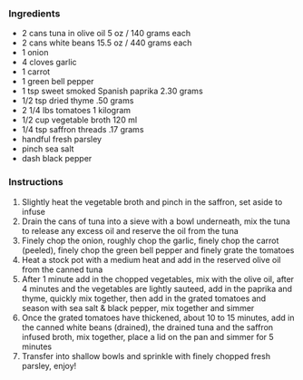 ### **Ingredients**
- 2 cans tuna in olive oil 5 oz / 140 grams each
- 2 cans white beans 15.5 oz / 440 grams each
- 1 onion
- 4 cloves garlic
- 1 carrot
- 1 green bell pepper
- 1 tsp sweet smoked Spanish paprika 2.30 grams
- 1/2 tsp dried thyme .50 grams
- 2 1/4 lbs tomatoes 1 kilogram
- 1/2 cup vegetable broth 120 ml
- 1/4 tsp saffron threads .17 grams
- handful fresh parsley
- pinch sea salt
- dash black pepper

### **Instructions**
1. Slightly heat the vegetable broth and pinch in the saffron, set aside to infuse
2. Drain the cans of tuna into a sieve with a bowl underneath, mix the tuna to release any excess oil and reserve the oil from the tuna
3. Finely chop the onion, roughly chop the garlic, finely chop the carrot (peeled), finely chop the green bell pepper and finely grate the tomatoes
4. Heat a stock pot with a medium heat and add in the reserved olive oil from the canned tuna
5. After 1 minute add in the chopped vegetables, mix with the olive oil, after 4 minutes and the vegetables are lightly sauteed, add in the paprika and thyme, quickly mix together, then add in the grated tomatoes and season with sea salt & black pepper, mix together and simmer
6. Once the grated tomatoes have thickened, about 10 to 15 minutes, add in the canned white beans (drained), the drained tuna and the saffron infused broth, mix together, place a lid on the pan and simmer for 5 minutes
7. Transfer into shallow bowls and sprinkle with finely chopped fresh parsley, enjoy!